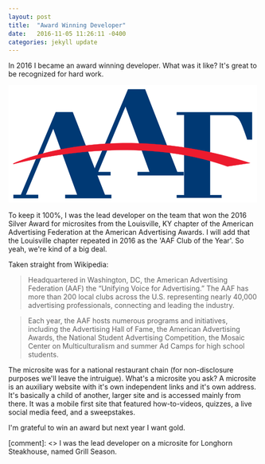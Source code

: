 ```yaml
---
layout: post
title:  "Award Winning Developer"
date:   2016-11-05 11:26:11 -0400
categories: jekyll update
---
```

In 2016 I became an award winning developer. What was it like? It's great to be recognized for hard work.

![American Advertising Federation logo](/images/afa-logo.svg)

To keep it 100%, I was the lead developer on the team that won the 2016 Silver Award for microsites from the Louisville, KY chapter of the American Advertising Federation at the American Advertising Awards. I will add that the Louisville chapter repeated in 2016 as the 'AAF Club of the Year'. So yeah, we're kind of a big deal.

Taken straight from Wikipedia:

> Headquartered in Washington, DC, the American Advertising Federation (AAF) the “Unifying Voice for Advertising.” The AAF has more than 200 local clubs across the U.S. representing nearly 40,000 advertising professionals, connecting and leading the industry.

> Each year, the AAF hosts numerous programs and initiatives, including the Advertising Hall of Fame, the American Advertising Awards, the National Student Advertising Competition, the Mosaic Center on Multiculturalism and summer Ad Camps for high school students.

The microsite was for a national restaurant chain (for non-disclosure purposes we'll leave the intruigue). What's a microsite you ask? A microsite is an auxiliary website with it's own independent links and it's own address. It's basically a child of another, larger site and is accessed mainly from there. It was a mobile first site that featured how-to-videos, quizzes, a live social media feed, and a sweepstakes.

I'm grateful to win an award but next year I want gold.

[comment]: <> I was the lead developer on a microsite for Longhorn Steakhouse, named Grill Season.
